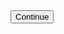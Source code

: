 <!DOCTYPE html>
<html>
 <body>
   <button onclick="window.location.href='page.html">Continue</button>
 </body>
</html>
